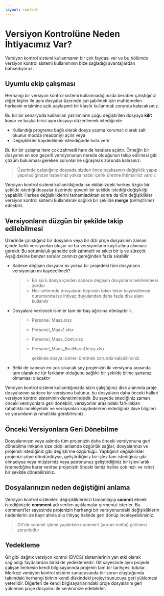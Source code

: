 ```yaml
---
layout: content
---
```


# Versiyon Kontrolüne Neden İhtiyacımız Var?

Versiyon kontrol sistemi kullanmanın bir çok faydası var ve bu bölümde versiyon kontrol sistemi kullanımının bize sağladığı avantajlardan bahsediyoruz.

## Uyumlu ekip çalışması

Herhangi bir versiyon kontrol sistemi kullanmadığınızda beraber çalıştığınız diğer kişiler ile aynı dosyalar üzerinde çalışabilmek için muhtemelen herkesin erişimine açık paylaşımlı bir klasör kullanmak zorunda kalacaksınız.

Bu tür bir senaryoda kullanılan yazılımların çoğu değiştirilen dosyaya **kilit** koyar ve başka birisi aynı dosyayı düzenlemek istediğinde

* Kullandığı programa bağlı olarak dosya yazma korumalı olarak salt okunur modda \(readonly\) açılır veya
* Değişiklikler kaydedilmek istendiğinde hata verir

Bu tür bir çalışma hem çok zahmetli hem de hatalara açıktır. Örneğin bir dosyanın en son geçerli versiyonunun nerede olduğunun takip edilmesi gibi çözüm bulunması gereken sorunlar ile uğraşmak zorunda kalırsınız.

> Üzerinde çalıştığınız dosyada sizden önce başkasının değişiklik yapıp yapmadığından haberiniz yoksa hatalı içerik üretme ihtimaliniz vardır.

Versiyon kontrol sistemi kullanıldığında ise ekibinizdeki herkes özgür bir şekilde istediği dosyalar üzerinde güvenli bir şekilde istediği değişikliği yapabilir. Herkes değişikliklerini tamamladıktan sonra da tüm değişiklikler versiyon kontrol sistemi kullanılarak sağlıklı bir şekilde **merge** \(_birleştirme_\) edilebilir.

## Versiyonların düzgün bir şekilde takip edilebilmesi

Üzerinde çalıştığınız bir dosyanın veya bir dizi proje dosyasının zaman içinde farklı versiyonları oluşur ve bu versiyonların kayıt altına alınması gerekir. Bu sorumluluk genelde çok zahmetli ve sıkıcı bir iş ve süreçtir. Aşağıdakine benzer sorular canınızı gereğinden fazla sıkabilir

* Sadece değişen dosyalar mı yoksa bir projedeki tüm dosyaların versiyonları mı kaydedilmeli?

  > * Bir sürü dosya içinden sadece değişen dosyaların belirlenmesi zordur
  > * Her seferinde dosyaların hepsinin teker teker kaydedilmesi durumunda ise ihtiyaç duyulandan daha fazla disk alanı kullanılır

* Dosyalara verilecek isimler tam bir baş ağrısına dönüşebilir.

  > * Personel\_Maas.xlsx
  > * Personel\_Maas1.xlsx
  > * Personel\_Maas\_Ozet.xlsx
  > * Personel\_Maas\_BrutHaricDetay.xlsx
  >
  >   şeklinde dosya isimleri üretmek zorunda kalabilirsiniz.

* Belki de canınızı en çok sıkacak şey projenizin iki versiyonu arasında tam olarak ne tür farkların olduğunu sağlıklı bir şekilde bilme şansınız olmaması olacaktır

Versiyon kontrol sistemi kullandığınızda sizin çalıştığınız disk alanında proje dosyalarının sadece bir versiyonu bulunur, bu dosyaların daha önceki halleri versiyon kontrol sisteminin denetimindedir. Bu sayede istediğiniz zaman önceki versiyonlara geri dönebilir, versiyonlar arasındaki farklılıkları rahatlıkla inceleyebilir ve versiyonları kaydederken eklediğiniz ilave bilgileri ve yorumlarınızı rahatlıkla görebilirsiniz.

## Önceki Versiyonlara Geri Dönebilme

Dosyalarınızın veya aslında tüm projenizin daha önceki versiyonuna geri dönebilme imkanın size ciddi anlamda özgürlük sağlar; dosyalarınızı ve projenizi istediğiniz gibi değiştirme özgürlüğü. Yaptığınız değişiklikler projenizi çöpe döndürdüyse, geliştirdiğiniz bir işlev tam istediğiniz gibi olmadıysa veya müşteriniz veya patronunuz geliştirdiğiniz bir işlevi artık istemediğine karar verirse projenizin önceki temiz haline çok hızlı ve rahat bir şekilde dönebilirsiniz.

## Dosyalarınızın neden değiştiğini anlama

Versiyon kontrol sistemleri değişikliklerinizi tamamlayıp **commit** etmek istediğinizde **comment** adı verilen açıklamalar girmenizi isterler. Bu comment’ler sayesinde projenizin herhangi bir versiyonundaki değişikliklerin nedenlerini de kayıt altına alıp ihtiyaç halinde geri dönüp inceleyebilirsiniz.

> Git'de commit işlemi yapılırken comment \(yorum metni\) girilmesi zorunludur

## Yedekleme

Git gibi dağıtık versiyon kontrol \(DVCS\) sistemlerinin yan etki olarak sağladığı faydalardan birisi de yedeklemedir. Git sayesinde aynı projede çalışan herkesin kendi bilgisayarında projenin tam bir tarihçesi tutulur. Merkezi versiyon kontrol sistemi sunucusunda bir sorun oluştuğunda takımdaki herhangi birinin kendi diskindeki projeyi sunucuya geri yüklemesi yeterlidir. Diğerleri de kendi bilgisayarlarındaki proje dosyalarını geri yüklenen proje dosyaları ile senkronize edebilirler.

